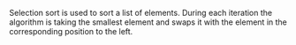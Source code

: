 Selection sort is used to sort a list of elements. During each iteration the algorithm is taking the smallest element and swaps it with the element in the corresponding position to the left.
